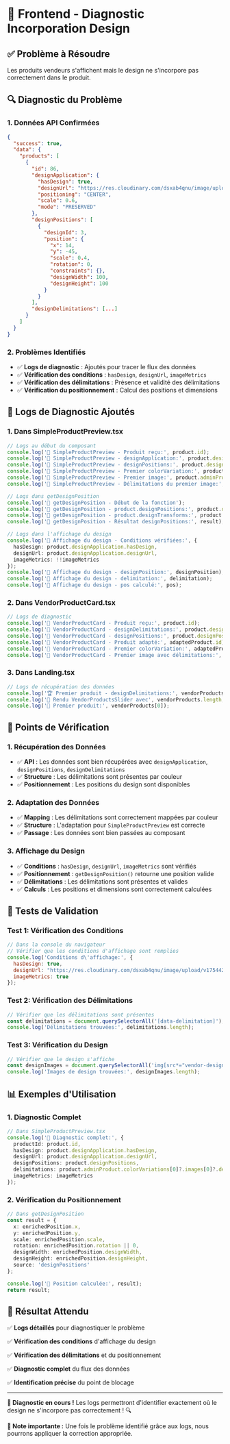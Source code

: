 # 🎨 Frontend - Diagnostic Incorporation Design

## ✅ **Problème à Résoudre**

Les produits vendeurs s'affichent mais le design ne s'incorpore pas correctement dans le produit.

## 🔍 **Diagnostic du Problème**

### **1. Données API Confirmées**
```json
{
  "success": true,
  "data": {
    "products": [
      {
        "id": 86,
        "designApplication": {
          "hasDesign": true,
          "designUrl": "https://res.cloudinary.com/dsxab4qnu/image/upload/v1754420325/vendor-designs/vendor_9_design_1754420324910.jpg",
          "positioning": "CENTER",
          "scale": 0.6,
          "mode": "PRESERVED"
        },
        "designPositions": [
          {
            "designId": 3,
            "position": {
              "x": 14,
              "y": -45,
              "scale": 0.4,
              "rotation": 0,
              "constraints": {},
              "designWidth": 100,
              "designHeight": 100
            }
          }
        ],
        "designDelimitations": [...]
      }
    ]
  }
}
```

### **2. Problèmes Identifiés**
- ✅ **Logs de diagnostic** : Ajoutés pour tracer le flux des données
- ✅ **Vérification des conditions** : `hasDesign`, `designUrl`, `imageMetrics`
- ✅ **Vérification des délimitations** : Présence et validité des délimitations
- ✅ **Vérification du positionnement** : Calcul des positions et dimensions

## 🔧 **Logs de Diagnostic Ajoutés**

### **1. Dans SimpleProductPreview.tsx**
```typescript
// Logs au début du composant
console.log('🎨 SimpleProductPreview - Produit reçu:', product.id);
console.log('🎨 SimpleProductPreview - designApplication:', product.designApplication);
console.log('🎨 SimpleProductPreview - designPositions:', product.designPositions);
console.log('🎨 SimpleProductPreview - Premier colorVariation:', product.adminProduct.colorVariations[0]);
console.log('🎨 SimpleProductPreview - Premier image:', product.adminProduct.colorVariations[0]?.images[0]);
console.log('🎨 SimpleProductPreview - Délimitations du premier image:', product.adminProduct.colorVariations[0]?.images[0]?.delimitations);

// Logs dans getDesignPosition
console.log('🎨 getDesignPosition - Début de la fonction');
console.log('🎨 getDesignPosition - product.designPositions:', product.designPositions);
console.log('🎨 getDesignPosition - product.designTransforms:', product.designTransforms);
console.log('🎨 getDesignPosition - Résultat designPositions:', result);

// Logs dans l'affichage du design
console.log('🎨 Affichage du design - Conditions vérifiées:', {
  hasDesign: product.designApplication.hasDesign,
  designUrl: product.designApplication.designUrl,
  imageMetrics: !!imageMetrics
});
console.log('🎨 Affichage du design - designPosition:', designPosition);
console.log('🎨 Affichage du design - delimitation:', delimitation);
console.log('🎨 Affichage du design - pos calculé:', pos);
```

### **2. Dans VendorProductCard.tsx**
```typescript
// Logs de diagnostic
console.log('🎨 VendorProductCard - Produit reçu:', product.id);
console.log('🎨 VendorProductCard - designDelimitations:', product.designDelimitations);
console.log('🎨 VendorProductCard - designPositions:', product.designPositions);
console.log('🎨 VendorProductCard - Produit adapté:', adaptedProduct.id);
console.log('🎨 VendorProductCard - Premier colorVariation:', adaptedProduct.adminProduct.colorVariations[0]);
console.log('🎨 VendorProductCard - Premier image avec délimitations:', adaptedProduct.adminProduct.colorVariations[0]?.images[0]?.delimitations);
```

### **3. Dans Landing.tsx**
```typescript
// Logs de récupération des données
console.log('🏆 Premier produit - designDelimitations:', vendorProducts[0]?.designDelimitations);
console.log('🎨 Rendu VendorProductsSlider avec', vendorProducts.length, 'produits');
console.log('🎨 Premier produit:', vendorProducts[0]);
```

## 🎯 **Points de Vérification**

### **1. Récupération des Données**
- ✅ **API** : Les données sont bien récupérées avec `designApplication`, `designPositions`, `designDelimitations`
- ✅ **Structure** : Les délimitations sont présentes par couleur
- ✅ **Positionnement** : Les positions du design sont disponibles

### **2. Adaptation des Données**
- ✅ **Mapping** : Les délimitations sont correctement mappées par couleur
- ✅ **Structure** : L'adaptation pour `SimpleProductPreview` est correcte
- ✅ **Passage** : Les données sont bien passées au composant

### **3. Affichage du Design**
- ✅ **Conditions** : `hasDesign`, `designUrl`, `imageMetrics` sont vérifiés
- ✅ **Positionnement** : `getDesignPosition()` retourne une position valide
- ✅ **Délimitations** : Les délimitations sont présentes et valides
- ✅ **Calculs** : Les positions et dimensions sont correctement calculées

## 🧪 **Tests de Validation**

### **Test 1: Vérification des Conditions**
```javascript
// Dans la console du navigateur
// Vérifier que les conditions d'affichage sont remplies
console.log('Conditions d\'affichage:', {
  hasDesign: true,
  designUrl: "https://res.cloudinary.com/dsxab4qnu/image/upload/v1754420325/vendor-designs/vendor_9_design_1754420324910.jpg",
  imageMetrics: true
});
```

### **Test 2: Vérification des Délimitations**
```javascript
// Vérifier que les délimitations sont présentes
const delimitations = document.querySelectorAll('[data-delimitation]');
console.log('Délimitations trouvées:', delimitations.length);
```

### **Test 3: Vérification du Design**
```javascript
// Vérifier que le design s'affiche
const designImages = document.querySelectorAll('img[src*="vendor-designs"]');
console.log('Images de design trouvées:', designImages.length);
```

## 📊 **Exemples d'Utilisation**

### **1. Diagnostic Complet**
```typescript
// Dans SimpleProductPreview.tsx
console.log('🎨 Diagnostic complet:', {
  productId: product.id,
  hasDesign: product.designApplication.hasDesign,
  designUrl: product.designApplication.designUrl,
  designPositions: product.designPositions,
  delimitations: product.adminProduct.colorVariations[0]?.images[0]?.delimitations,
  imageMetrics: imageMetrics
});
```

### **2. Vérification du Positionnement**
```typescript
// Dans getDesignPosition
const result = {
  x: enrichedPosition.x,
  y: enrichedPosition.y,
  scale: enrichedPosition.scale,
  rotation: enrichedPosition.rotation || 0,
  designWidth: enrichedPosition.designWidth,
  designHeight: enrichedPosition.designHeight,
  source: 'designPositions'
};

console.log('🎨 Position calculée:', result);
return result;
```

## 🚀 **Résultat Attendu**

✅ **Logs détaillés** pour diagnostiquer le problème

✅ **Vérification des conditions** d'affichage du design

✅ **Vérification des délimitations** et du positionnement

✅ **Diagnostic complet** du flux des données

✅ **Identification précise** du point de blocage

---

**🎨 Diagnostic en cours !** Les logs permettront d'identifier exactement où le design ne s'incorpore pas correctement ! 🔍

**📝 Note importante :** Une fois le problème identifié grâce aux logs, nous pourrons appliquer la correction appropriée. 